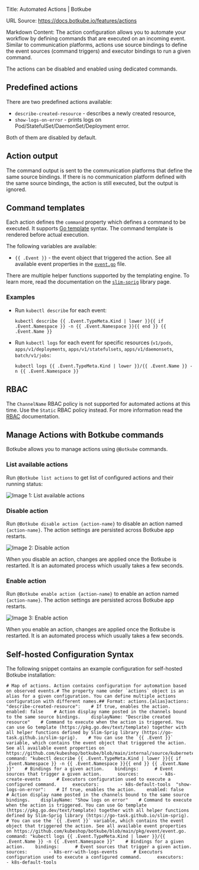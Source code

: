 Title: Automated Actions | Botkube

URL Source: https://docs.botkube.io/features/actions

Markdown Content:
The action configuration allows you to automate your workflow by defining commands that are executed on an incoming event. Similar to communication platforms, actions use source bindings to define the event sources (command triggers) and executor bindings to run a given command.

The actions can be disabled and enabled using dedicated commands.

Predefined actions[​](#predefined-actions "Direct link to Predefined actions")
------------------------------------------------------------------------------

There are two predefined actions available:

*   `describe-created-resource` - describes a newly created resource,
*   `show-logs-on-error` - prints logs on Pod/StatefulSet/DaemonSet/Deployment error.

Both of them are disabled by default.

Action output[​](#action-output "Direct link to Action output")
---------------------------------------------------------------

The command output is sent to the communication platforms that define the same source bindings. If there is no communication platform defined with the same source bindings, the action is still executed, but the output is ignored.

Command templates[​](#command-templates "Direct link to Command templates")
---------------------------------------------------------------------------

Each action defines the `command` property which defines a command to be executed. It supports [Go template](https://golang.org/pkg/text/template/) syntax. The command template is rendered before actual execution.

The following variables are available:

*   `{{ .Event }}` - the event object that triggered the action. See all available event properties in the [`event.go`](https://github.com/kubeshop/botkube/blob/main/internal/source/kubernetes/event/event.go) file.

There are multiple helper functions supported by the templating engine. To learn more, read the documentation on the [`slim-sprig`](https://go-task.github.io/slim-sprig/) library page.

### Examples[​](#examples "Direct link to Examples")

*   Run `kubectl describe` for each event:
    
        kubectl describe {{ .Event.TypeMeta.Kind | lower }}{{ if .Event.Namespace }} -n {{ .Event.Namespace }}{{ end }} {{ .Event.Name }}
    
*   Run `kubectl logs` for each event for specific resources (`v1/pods`, `apps/v1/deployments`, `apps/v1/statefulsets`, `apps/v1/daemonsets`, `batch/v1/jobs`:
    
        kubectl logs {{ .Event.TypeMeta.Kind | lower }}/{{ .Event.Name }} -n {{ .Event.Namespace }}
    

RBAC[​](#rbac "Direct link to RBAC")
------------------------------------

The `ChannelName` RBAC policy is not supported for automated actions at this time. Use the `Static` RBAC policy instead. For more information read the [RBAC](https://docs.botkube.io/features/rbac) documentation.

Manage Actions with Botkube commands[​](#manage-actions-with-botkube-commands "Direct link to Manage Actions with Botkube commands")
------------------------------------------------------------------------------------------------------------------------------------

Botkube allows you to manage actions using `@Botkube` commands.

### List available actions[​](#list-available-actions "Direct link to List available actions")

Run `@Botkube list actions` to get list of configured actions and their running status:

![Image 1: List available actions](https://docs.botkube.io/assets/images/list-actions-e1d1d86e622d7a10077d5347958a3559.png)

### Disable action[​](#disable-action "Direct link to Disable action")

Run `@Botkube disable action {action-name}` to disable an action named `{action-name}`. The action settings are persisted across Botkube app restarts.

![Image 2: Disable action](https://docs.botkube.io/assets/images/disable-action-414dd23e8a7bcb9efc1d52251f68999c.png)

When you disable an action, changes are applied once the Botkube is restarted. It is an automated process which usually takes a few seconds.

### Enable action[​](#enable-action "Direct link to Enable action")

Run `@Botkube enable action {action-name}` to enable an action named `{action-name}`. The action settings are persisted across Botkube app restarts.

![Image 3: Enable action](https://docs.botkube.io/assets/images/enable-action-08c9232d0d21939ec91201abdcb70a50.png)

When you enable an action, changes are applied once the Botkube is restarted. It is an automated process which usually takes a few seconds.

Self-hosted Configuration Syntax[​](#self-hosted-configuration-syntax "Direct link to Self-hosted Configuration Syntax")
------------------------------------------------------------------------------------------------------------------------

The following snippet contains an example configuration for self-hosted Botkube installation:

    # Map of actions. Action contains configuration for automation based on observed events.# The property name under `actions` object is an alias for a given configuration. You can define multiple actions configuration with different names.## Format: actions.{alias}actions:  "describe-created-resource":    # If true, enables the action.    enabled: false    # Action display name posted in the channels bound to the same source bindings.    displayName: "Describe created resource"    # Command to execute when the action is triggered. You can use Go template (https://pkg.go.dev/text/template) together with all helper functions defined by Slim-Sprig library (https://go-task.github.io/slim-sprig).    # You can use the `{{ .Event }}` variable, which contains the event object that triggered the action. See all available event properties on https://github.com/kubeshop/botkube/blob/main/internal/source/kubernetes/event/event.go.    command: "kubectl describe {{ .Event.TypeMeta.Kind | lower }}{{ if .Event.Namespace }} -n {{ .Event.Namespace }}{{ end }} {{ .Event.Name }}"    # Bindings for a given action.    bindings:      # Event sources that trigger a given action.      sources:        - k8s-create-events      # Executors configuration used to execute a configured command.      executors:        - k8s-default-tools  "show-logs-on-error":    # If true, enables the action.    enabled: false    # Action display name posted in the channels bound to the same source bindings.    displayName: "Show logs on error"    # Command to execute when the action is triggered. You can use Go template (https://pkg.go.dev/text/template) together with all helper functions defined by Slim-Sprig library (https://go-task.github.io/slim-sprig).    # You can use the `{{ .Event }}` variable, which contains the event object that triggered the action. See all available event properties on https://github.com/kubeshop/botkube/blob/main/pkg/event/event.go.    command: "kubectl logs {{ .Event.TypeMeta.Kind | lower }}/{{ .Event.Name }} -n {{ .Event.Namespace }}"    # Bindings for a given action.    bindings:      # Event sources that trigger a given action.      sources:        - k8s-err-with-logs-events      # Executors configuration used to execute a configured command.      executors:        - k8s-default-tools
